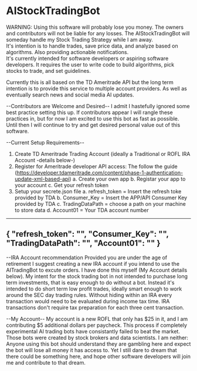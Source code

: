 # AIStockTradingBot

WARNING: Using this software will probably lose you money. The owners and contributors will not be liable for any losses. 
The AIStockTradingBot will someday handle my Stock Trading Strategy while I am away.   
It's intention is to handle trades, save price data, and analyze based on algorithms.  Also providing actionable notifications.  
It's currently intended for software developers or aspiring software developers.  It requires the user to write code to build algorithms, pick stocks to trade, and set guidelines.

Currently this is all based on the TD Ameritrade API but the long term intention is to provide this service to multiple account providers.  As well as eventually search news and social media AI updates. 

--Contributors are Welcome and Desired--
I admit I hastefully ignored some best practice setting this up.  If contributors appear I will rangle these practices in, but for now I am excited to use this bot as fast as possible.  Until then I will continue to try and get desired personal value out of this software.

--Current Setup Requirements--
1.  Create TD Ameritrade Trading Account (ideally a Traditional or ROFL IRA Account -details below-)
2.	Register for Ameritrade developer API access: The follow the guide (https://developer.tdameritrade.com/content/phase-1-authentication-update-xml-based-api)
	a.  Create your own app
	b.  Registar your app to your account
	c.  Get your refresh token 
3.  Setup your secrete.json file
	a.  refresh_token = Insert the refresh toke provided by TDA
	b.  Consumer_Key = Insert the APP/API Consumer Key provided by TDA
	c.	TradingDataPath = choose a path on your machine to store data
	d.	Account01 = Your TDA account number
-----------------------------------------------------------------------------------------------
{
  "refresh_token": "",
  "Consumer_Key": "",
  "TradingDataPath": "",
  "Account01": ""
}
-----------------------------------------------------------------------------------------------

--IRA Account recommendation 
Provided you are under the age of retirement I suggest creating a new IRA account if you intend to use the AITradingBot to excute orders.  I have done this myself (My Account details below).  My intent for the stock trading bot in not intended to purchase long term investments, that is easy enough to do without a bot.  Instead it's intended to do short term low profit trades, ideally smart enough to work around the SEC day trading rules.  Without hiding within an IRA every transaction would need to be evaluated during income tax time.  IRA transactions don't require tax preparation for each three cent transaction.

--My Account--
My account is a new ROFL that only has $25 in it, and I am contributing $5 additional dollars per paycheck.  This process if completely experimental AI trading bots have consistantly failed to beat the market.  Those bots were created by stock brokers and data scientists.  I am neither: Anyone using this bot should understand they are gambling here and expect the bot will lose all money it has access to.  Yet I still dare to dream that there could be something here, and hope other software developers will join me and contribute to that dream.